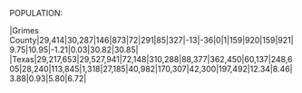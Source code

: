 POPULATION:

|Grimes County|29,414|30,287|146|873|72|291|85|327|-13|-36|0|1|159|920|159|921|9.75|10.95|-1.21|0.03|30.82|30.85|
|Texas|29,217,653|29,527,941|72,148|310,288|88,377|362,450|60,137|248,605|28,240|113,845|1,318|27,185|40,982|170,307|42,300|197,492|12.34|8.46|3.88|0.93|5.80|6.72|

